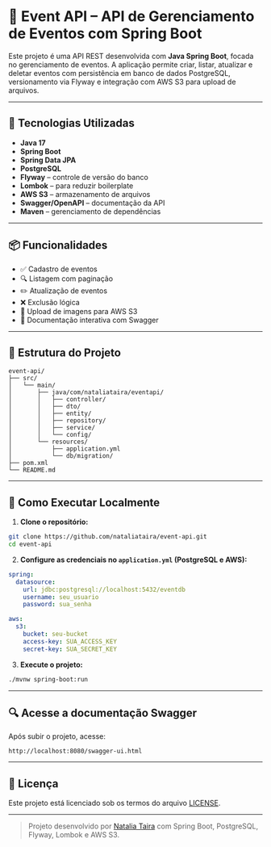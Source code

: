 # 🎉 Event API – API de Gerenciamento de Eventos com Spring Boot

Este projeto é uma API REST desenvolvida com **Java Spring Boot**, focada no gerenciamento de eventos. A aplicação permite criar, listar, atualizar e deletar eventos com persistência em banco de dados PostgreSQL, versionamento via Flyway e integração com AWS S3 para upload de arquivos.

---

## 🚀 Tecnologias Utilizadas

- **Java 17**
- **Spring Boot**
- **Spring Data JPA**
- **PostgreSQL**
- **Flyway** – controle de versão do banco
- **Lombok** – para reduzir boilerplate
- **AWS S3** – armazenamento de arquivos
- **Swagger/OpenAPI** – documentação da API
- **Maven** – gerenciamento de dependências

---

## 📦 Funcionalidades

- ✅ Cadastro de eventos
- 🔍 Listagem com paginação
- ✏️ Atualização de eventos
- ❌ Exclusão lógica
- 📂 Upload de imagens para AWS S3
- 📄 Documentação interativa com Swagger

---

## 📁 Estrutura do Projeto

```
event-api/
├── src/
│   └── main/
│       ├── java/com/nataliataira/eventapi/
│       │   ├── controller/
│       │   ├── dto/
│       │   ├── entity/
│       │   ├── repository/
│       │   ├── service/
│       │   └── config/
│       └── resources/
│           ├── application.yml
│           └── db/migration/
├── pom.xml
└── README.md
```

---

## 🧪 Como Executar Localmente

1. **Clone o repositório:**

```bash
git clone https://github.com/nataliataira/event-api.git
cd event-api
```

2. **Configure as credenciais no `application.yml` (PostgreSQL e AWS):**

```yaml
spring:
  datasource:
    url: jdbc:postgresql://localhost:5432/eventdb
    username: seu_usuario
    password: sua_senha

aws:
  s3:
    bucket: seu-bucket
    access-key: SUA_ACCESS_KEY
    secret-key: SUA_SECRET_KEY
```

3. **Execute o projeto:**

```bash
./mvnw spring-boot:run
```

---

## 🔍 Acesse a documentação Swagger

Após subir o projeto, acesse:

```
http://localhost:8080/swagger-ui.html
```

---

## 📜 Licença

Este projeto está licenciado sob os termos do arquivo [LICENSE](LICENSE).

---

> Projeto desenvolvido por [Natalia Taira](https://github.com/nataliataira) com Spring Boot, PostgreSQL, Flyway, Lombok e AWS S3.
